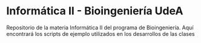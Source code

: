# Informática II - Bioingeniería UdeA
Repositorio de la materia Informática II del programa de Bioingeniería. Aquí encontrará los scripts de ejemplo utilizados en los desarrollos de las clases
